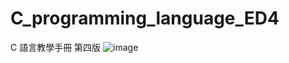 # C_programming_language_ED4
C 語言教學手冊 第四版
![image](https://user-images.githubusercontent.com/118630187/231497161-c475b8ec-0fc7-4b7a-8b50-d4d080976bec.png)
